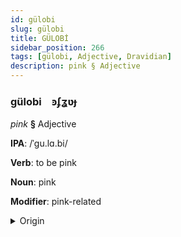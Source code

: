 ```yaml
---
id: gülobi
slug: gülobi
title: GÜLOBİ
sidebar_position: 266
tags: [gülobi, Adjective, Dravidian]
description: pink § Adjective
---
```


### gülobi&emsp;<span kind="abugida">ꜿʄʓʋɟ</span>

*pink* **§** Adjective

**IPA**: /ˈgu.lɑ.bi/

**Verb**: to be pink

**Noun**: pink

**Modifier**: pink-related

<details>
    <summary>Origin</summary>
    Kannada ಗುಲಾಬಿ gulābi /ɡulaːbi/<br/>
    <em>Dravidian Language Family</em>
</details>